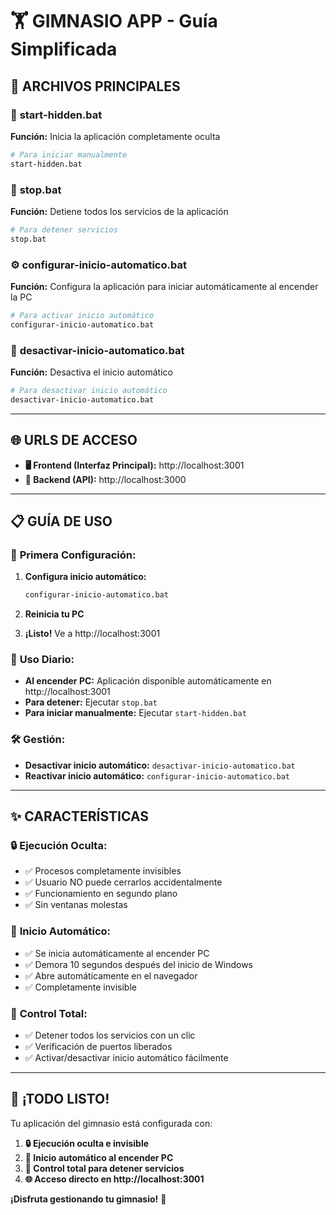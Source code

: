# 🏋️ GIMNASIO APP - Guía Simplificada

## 🎯 ARCHIVOS PRINCIPALES

### 🚀 **start-hidden.bat**
**Función:** Inicia la aplicación completamente oculta
```bash
# Para iniciar manualmente
start-hidden.bat
```

### 🛑 **stop.bat** 
**Función:** Detiene todos los servicios de la aplicación
```bash
# Para detener servicios
stop.bat
```

### ⚙️ **configurar-inicio-automatico.bat**
**Función:** Configura la aplicación para iniciar automáticamente al encender la PC
```bash
# Para activar inicio automático
configurar-inicio-automatico.bat
```

### 🔴 **desactivar-inicio-automatico.bat**
**Función:** Desactiva el inicio automático
```bash
# Para desactivar inicio automático  
desactivar-inicio-automatico.bat
```

---

## 🌐 URLS DE ACCESO

- **🖥️ Frontend (Interfaz Principal):** http://localhost:3001
- **🔧 Backend (API):** http://localhost:3000

---

## 📋 GUÍA DE USO

### 🌟 **Primera Configuración:**

1. **Configura inicio automático:**
   ```bash
   configurar-inicio-automatico.bat
   ```

2. **Reinicia tu PC**

3. **¡Listo!** Ve a http://localhost:3001

### 🔄 **Uso Diario:**

- **Al encender PC:** Aplicación disponible automáticamente en http://localhost:3001
- **Para detener:** Ejecutar `stop.bat`
- **Para iniciar manualmente:** Ejecutar `start-hidden.bat`

### 🛠️ **Gestión:**

- **Desactivar inicio automático:** `desactivar-inicio-automatico.bat`
- **Reactivar inicio automático:** `configurar-inicio-automatico.bat`

---

## ✨ CARACTERÍSTICAS

### 🔒 **Ejecución Oculta:**
- ✅ Procesos completamente invisibles
- ✅ Usuario NO puede cerrarlos accidentalmente
- ✅ Funcionamiento en segundo plano
- ✅ Sin ventanas molestas

### 🚀 **Inicio Automático:**
- ✅ Se inicia automáticamente al encender PC
- ✅ Demora 10 segundos después del inicio de Windows
- ✅ Abre automáticamente en el navegador
- ✅ Completamente invisible

### 🛑 **Control Total:**
- ✅ Detener todos los servicios con un clic
- ✅ Verificación de puertos liberados
- ✅ Activar/desactivar inicio automático fácilmente

---

## 🎉 ¡TODO LISTO!

Tu aplicación del gimnasio está configurada con:

1. **🔒 Ejecución oculta e invisible**
2. **🚀 Inicio automático al encender PC**  
3. **🛑 Control total para detener servicios**
4. **🌐 Acceso directo en http://localhost:3001**

**¡Disfruta gestionando tu gimnasio!** 💪